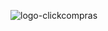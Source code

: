 ![logo-clickcompras](https://user-images.githubusercontent.com/28546922/53434871-4383b380-39d6-11e9-9cdc-d1fd598cfdb9.png)

